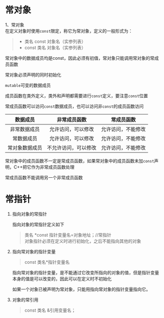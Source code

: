 # 常对象

1、常对象  
在定义对象时使用`const`限定，称它为常对象，定义的一般形式为：
>- 类名 const 对象名（实参列表）
>- const 类名 对象名（实参列表）

常对象中的数据成员均是const，因此必须有初值，常对象只能调用常对象的常成员函数  

常对象必须声明的同时初始化

`mutable`可变的数据成员

成员函数在类外定义，类外和声明都需要进行`const`定义，要注意`const`位置

常成员函数可以访问`const`数据成员，也可以访问非`const`的成员函数访问

| 数据成员 |非常成员函数 | 常成员函数|
| :-------:|:--------:|:------: |
| 非常数据成员| 允许访问，可以修改| 允许访问，不能修改
| 常数据成员| 允许访问，可以修改| 允许访问，不能修改
| 常对象数据成员| 不允许访问，可以修改| 允许访问，不能修改


常对象中的成员函数不一定是常成员函数，如果常对象中的成员函数未加`const`声明，C++把它作为非常成员函数处理

常成员函数不能调用另一个非常成员函数

# 常指针

1. 指向对象的常指针  
   
    指向对象的常指针定义如下
    >类名 *const 指针变量名=对象地址；//常指针    
    对象指针必须在定义时进行初始化，之后不能指向其他的对象

2. 指向常对象的指针变量  

    >const 类名*指针变量名

    指向常对象的指针变量，是不能通过它改变所指向的对象的值，但是指针变量本身的值是可以改变的，因此可以在定义时不初始化

    如果一个对象已被声明为常对象，只能用指向常对象的指针变量指向它。

3. 对象的常引用

    >const 类名 &引用变量名；